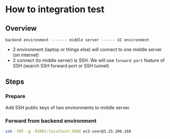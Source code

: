 # How to integration test

## Overview

```console
backend environment ------- middle server ------ UI environment
```

- 2 environment (laptop or things else) will connect to one middle server (on internet)
- 2 connect (to middle server) is SSH. We will use `forward port` feature of SSH (search SSH forward port or SSH tunnel)

## Steps

### Prepare

Add SSH public keys of two environments to middle server.

### Forward from backend environment

```bash
ssh -fNT -g -R3001:localhost:3000 ec2-user@3.25.106.168
```